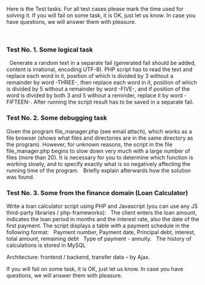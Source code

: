 
Here is the Test tasks.
For all test cases please mark the time used for solving it.
If you will fail on some task, it is OK, just let us know. 
In case you have questions, we will answer them with pleasure.

  
### Test No. 1. Some logical task
 
Generate a random text in a separate fail (generated fail should be added, content is irrational, encoding UTF-8). PHP script has to read the text and replace each word in it, position of which is divided by 3 without a remainder by word -THREE-, then replace each word in it, position of which is divided by 5 without a remainder by word -FIVE-, and if position of the word is divided by both 3 and 5 without a reminder, replace it by word -FIFTEEN-. After running the script result has to be saved in a separate fail. 


### Test No. 2. Some debugging task

Given the program file_manager.php (see email attach), which works as a file browser (shows what files and directories are in the same directory as the program). However, for unknown reasons, the script in the file file_manager.php begins to slow down very much with a large number of files (more than 20). It is necessary for you to determine which function is working slowly, and to specify exactly what is so negatively affecting the running time of the program.
 
Briefly explain afterwards how the solution was found.
 

### Test No. 3. Some from the finance domain (Loan Calculator)

Write a loan calculator script using PHP and Javascript (you can use any JS third-party libraries  / php-frameworks):
 
The client enters the loan amount, indicates the loan period in months and the interest rate, also the date of the first payment. The script displays a table with a payment schedule in the following format:
 
Payment number, Payment date, Principal debt, interest, total amount, remaining debt
 
Type of payment - annuity.
 
The history of calculations is stored in MySQL

Architecture: frontend / backend, transfer data – by Ajax.


If you will fail on some task, it is OK, just let us know. 
In case you have questions, we will answer them with pleasure.

